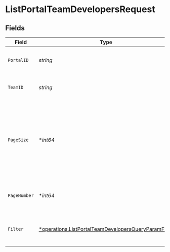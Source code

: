 # ListPortalTeamDevelopersRequest


## Fields

| Field                                                                                                                       | Type                                                                                                                        | Required                                                                                                                    | Description                                                                                                                 | Example                                                                                                                     |
| --------------------------------------------------------------------------------------------------------------------------- | --------------------------------------------------------------------------------------------------------------------------- | --------------------------------------------------------------------------------------------------------------------------- | --------------------------------------------------------------------------------------------------------------------------- | --------------------------------------------------------------------------------------------------------------------------- |
| `PortalID`                                                                                                                  | *string*                                                                                                                    | :heavy_check_mark:                                                                                                          | ID of the portal.                                                                                                           | f32d905a-ed33-46a3-a093-d8f536af9a8a                                                                                        |
| `TeamID`                                                                                                                    | *string*                                                                                                                    | :heavy_check_mark:                                                                                                          | ID of the team.                                                                                                             | d32d905a-ed33-46a3-a093-d8f536af9a8a                                                                                        |
| `PageSize`                                                                                                                  | **int64*                                                                                                                    | :heavy_minus_sign:                                                                                                          | The maximum number of items to include per page. The last page of a collection may include fewer items.                     | 10                                                                                                                          |
| `PageNumber`                                                                                                                | **int64*                                                                                                                    | :heavy_minus_sign:                                                                                                          | Determines which page of the entities to retrieve.                                                                          | 1                                                                                                                           |
| `Filter`                                                                                                                    | [*operations.ListPortalTeamDevelopersQueryParamFilter](../../models/operations/listportalteamdevelopersqueryparamfilter.md) | :heavy_minus_sign:                                                                                                          | Filter developers returned in the response.                                                                                 |                                                                                                                             |